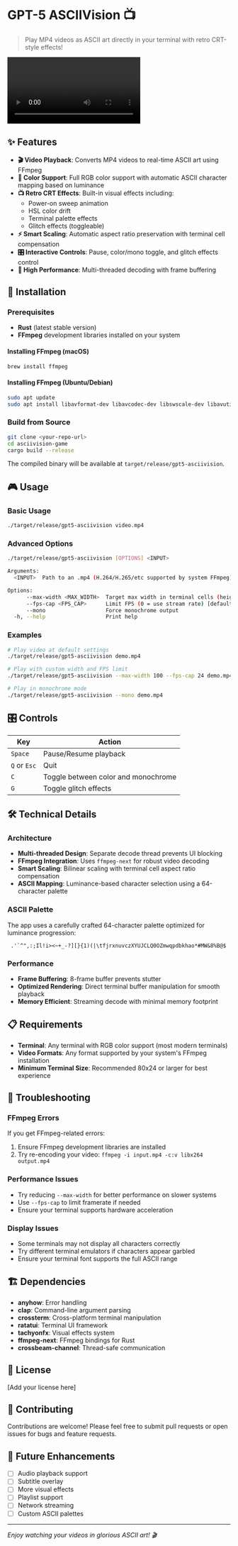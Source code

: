 # GPT-5 ASCIIVision 📺

> Play MP4 videos as ASCII art directly in your terminal with retro CRT-style effects!

![Demo](demo.mp4)

## ✨ Features

- **🎬 Video Playback**: Converts MP4 videos to real-time ASCII art using FFmpeg
- **🌈 Color Support**: Full RGB color support with automatic ASCII character mapping based on luminance
- **📺 Retro CRT Effects**: Built-in visual effects including:
  - Power-on sweep animation
  - HSL color drift
  - Terminal palette effects
  - Glitch effects (toggleable)
- **⚡ Smart Scaling**: Automatic aspect ratio preservation with terminal cell compensation
- **🎛️ Interactive Controls**: Pause, color/mono toggle, and glitch effects control
- **🚀 High Performance**: Multi-threaded decoding with frame buffering

## 🚀 Installation

### Prerequisites

- **Rust** (latest stable version)
- **FFmpeg** development libraries installed on your system

#### Installing FFmpeg (macOS)
```bash
brew install ffmpeg
```

#### Installing FFmpeg (Ubuntu/Debian)
```bash
sudo apt update
sudo apt install libavformat-dev libavcodec-dev libswscale-dev libavutil-dev pkg-config
```

### Build from Source

```bash
git clone <your-repo-url>
cd asciivision-game
cargo build --release
```

The compiled binary will be available at `target/release/gpt5-asciivision`.

## 🎮 Usage

### Basic Usage
```bash
./target/release/gpt5-asciivision video.mp4
```

### Advanced Options
```bash
./target/release/gpt5-asciivision [OPTIONS] <INPUT>

Arguments:
  <INPUT>  Path to an .mp4 (H.264/H.265/etc supported by system FFmpeg)

Options:
      --max-width <MAX_WIDTH>  Target max width in terminal cells (height auto) [default: 140]
      --fps-cap <FPS_CAP>      Limit FPS (0 = use stream rate) [default: 0]
      --mono                   Force monochrome output
  -h, --help                   Print help
```

### Examples

```bash
# Play video at default settings
./target/release/gpt5-asciivision demo.mp4

# Play with custom width and FPS limit
./target/release/gpt5-asciivision --max-width 100 --fps-cap 24 demo.mp4

# Play in monochrome mode
./target/release/gpt5-asciivision --mono demo.mp4
```

## 🎛️ Controls

| Key | Action |
|-----|--------|
| `Space` | Pause/Resume playback |
| `Q` or `Esc` | Quit |
| `C` | Toggle between color and monochrome |
| `G` | Toggle glitch effects |

## 🛠️ Technical Details

### Architecture

- **Multi-threaded Design**: Separate decode thread prevents UI blocking
- **FFmpeg Integration**: Uses `ffmpeg-next` for robust video decoding
- **Smart Scaling**: Bilinear scaling with terminal cell aspect ratio compensation
- **ASCII Mapping**: Luminance-based character selection using a 64-character palette

### ASCII Palette
The app uses a carefully crafted 64-character palette optimized for luminance progression:
```
 .'`^",:;Il!i><~+_-?][}{1)(|\tfjrxnuvczXYUJCLQ0OZmwqpdbkhao*#MW&8%B@$
```

### Performance

- **Frame Buffering**: 8-frame buffer prevents stutter
- **Optimized Rendering**: Direct terminal buffer manipulation for smooth playback
- **Memory Efficient**: Streaming decode with minimal memory footprint

## 📋 Requirements

- **Terminal**: Any terminal with RGB color support (most modern terminals)
- **Video Formats**: Any format supported by your system's FFmpeg installation
- **Minimum Terminal Size**: Recommended 80x24 or larger for best experience

## 🐛 Troubleshooting

### FFmpeg Errors
If you get FFmpeg-related errors:
1. Ensure FFmpeg development libraries are installed
2. Try re-encoding your video: `ffmpeg -i input.mp4 -c:v libx264 output.mp4`

### Performance Issues
- Try reducing `--max-width` for better performance on slower systems
- Use `--fps-cap` to limit framerate if needed
- Ensure your terminal supports hardware acceleration

### Display Issues
- Some terminals may not display all characters correctly
- Try different terminal emulators if characters appear garbled
- Ensure your terminal font supports the full ASCII range

## 🏗️ Dependencies

- **anyhow**: Error handling
- **clap**: Command-line argument parsing
- **crossterm**: Cross-platform terminal manipulation
- **ratatui**: Terminal UI framework
- **tachyonfx**: Visual effects system
- **ffmpeg-next**: FFmpeg bindings for Rust
- **crossbeam-channel**: Thread-safe communication

## 📝 License

[Add your license here]

## 🤝 Contributing

Contributions are welcome! Please feel free to submit pull requests or open issues for bugs and feature requests.

## 🎯 Future Enhancements

- [ ] Audio playback support
- [ ] Subtitle overlay
- [ ] More visual effects
- [ ] Playlist support
- [ ] Network streaming
- [ ] Custom ASCII palettes

---

*Enjoy watching your videos in glorious ASCII art! 🎬*
